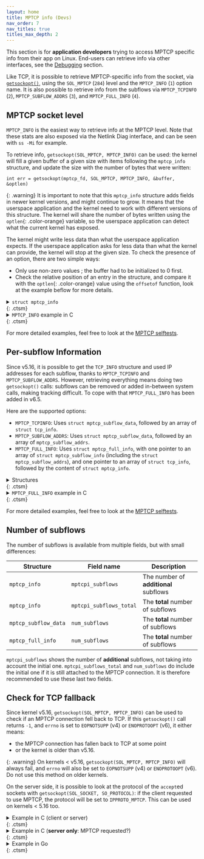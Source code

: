 ```yaml
---
layout: home
title: MPTCP info (Devs)
nav_order: 7
nav_titles: true
titles_max_depth: 2
---
```


This section is for **application developers** trying to access MPTCP
specific info from their app on Linux. End-users can retrieve info via other
interfaces, see the [Debugging](debugging.html) section.

Like TCP, it is possible to retrieve MPTCP-specific info from the socket, via
[`getsockopt()`](https://www.man7.org/linux/man-pages/man2/getsockopt.2.html),
using the `SOL_MPTCP` (`284`) level and the `MPTCP_INFO` (`1`) option name. It
is also possible to retrieve info from the subflows via `MPTCP_TCPINFO` (`2`),
`MPTCP_SUBFLOW_ADDRS` (`3`), and `MPTCP_FULL_INFO` (`4`).

## MPTCP socket level

`MPTCP_INFO` is the easiest way to retrieve info at the MPTCP level. Note that
these stats are also exposed via the Netlink Diag interface, and can be seen
with `ss -Mi` for example.

To retrieve info, `getsockopt(SOL_MPTCP, MPTCP_INFO)` can be used: the kernel
will fill a given buffer of a given size with items following the `mptcp_info`
structure, and update the size with the number of bytes that were written:

<div class="language-c highlighter-rouge">
  <div class="highlight">
    <pre class="highlight"><code>int err = <span class="color-main">getsockopt</span>(<span class="color-blue">mptcp_fd</span>, <span class="color-yellow">SOL_MPTCP</span>, <span class="color-green">MPTCP_INFO</span>, &<span class="color-red">buffer</span>, &<span class="color-orange">optlen</span>)</code></pre>
  </div>
</div>

{: .warning}
It is important to note that this `mptcp_info` structure adds fields in newer
kernel versions, and might continue to grow. It means that the userspace
application and the kernel need to work with different versions of this
structure. The kernel will share the number of bytes written using the
`optlen`{: .color-orange} variable, so the userspace application can detect what
the current kernel has exposed.

The kernel might write less data than what the userspace application expects.
If the userspace application asks for less data than what the kernel can
provide, the kernel will stop at the given size. To check the presence of an
option, there are two simple ways:

- Only use non-zero values ; the buffer had to be initialized to 0 first.
- Check the relative position of an entry in the structure, and compare it with
  the `optlen`{: .color-orange} value using the `offsetof` function, look at the
  example beflow for more details.

<details markdown="block">
<summary><code>struct mptcp_info</code> </summary>

```c
// Items are grouped by waves of addition
struct mptcp_info {
    // v5.9
    __u8   mptcpi_subflows;
    __u8   mptcpi_add_addr_signal;
    __u8   mptcpi_add_addr_accepted;
    __u8   mptcpi_subflows_max;
    __u8   mptcpi_add_addr_signal_max;
    __u8   mptcpi_add_addr_accepted_max;
    __u32  mptcpi_flags;
    __u32  mptcpi_token;
    __u64  mptcpi_write_seq;
    __u64  mptcpi_snd_una;
    __u64  mptcpi_rcv_nxt;

    // v5.12
    __u8   mptcpi_local_addr_used;
    __u8   mptcpi_local_addr_max;

    // v5.14
    __u8   mptcpi_csum_enabled;

    // v6.5
    __u32  mptcpi_retransmits;
    __u64  mptcpi_bytes_retrans;
    __u64  mptcpi_bytes_sent;
    __u64  mptcpi_bytes_received;
    __u64  mptcpi_bytes_acked;

    // v6.8
    __u8   mptcpi_subflows_total;

    // v6.10
    __u8   reserved[3];
    __u32  mptcpi_last_data_sent;
    __u32  mptcpi_last_data_recv;
    __u32  mptcpi_last_ack_recv;
};
```

Check [`include/uapi/linux/mptcp.h`](https://github.com/multipath-tcp/mptcp_net-next/blob/export/include/uapi/linux/mptcp.h)
to get the latest version.
</details> {: .ctsm}

<details markdown="block">
<summary><code>MPTCP_INFO</code> example in C </summary>

```c
int mptcp_fd; // 'mptcp_fd' has been created before with socket() or accept()
struct mptcp_info info = { 0 };
socklen_t optlen = sizeof(struct mptcp_info);

if (getsockopt(mptcp_fd, SOL_MPTCP, MPTCP_INFO, &info, &optlen) < 0)
    return; // handle errors here

// 'optlen' bytes have been written in the 'info' buffer: can be <= sizeof(struct mptcp_info).
// Check if a field is != 0, or if the kernel support the required info, e.g.:
if ((socklen_t)__builtin_offsetof(struct mptcp_info, mptcpi_subflows_total) < optlen)
    printf("Subflows: %u\n", info.mptcpi_subflows_total);
else
    printf("%s", "mptcpi_subflows_total is not available\n");
```
</details> {: .ctsm}

For more detailed examples, feel free to look at the
[MPTCP selftests](https://github.com/multipath-tcp/mptcp_net-next/blob/export/tools/testing/selftests/net/mptcp/mptcp_sockopt.c).

## Per-subflow Information

Since v5.16, it is possible to get the `TCP_INFO` structure and used IP
addresses for each subflow, thanks to `MPTCP_TCPINFO` and `MPTCP_SUBFLOW_ADDRS`.
However, retrieving everything means doing two `getsockopt()` calls: subflows
can be removed or added in-between system calls, making tracking difficult. To cope with
that `MPTCP_FULL_INFO` has been added in v6.5.

Here are the supported options:
- `MPTCP_TCPINFO`: Uses `struct mptcp_subflow_data`, followed by an array of
  `struct tcp_info`.
- `MPTCP_SUBFLOW_ADDRS`: Uses `struct mptcp_subflow_data`, followed by an
  array of `mptcp_subflow_addrs`.
- `MPTCP_FULL_INFO`: Uses `struct mptcp_full_info`, with one pointer to an
  array of `struct mptcp_subflow_info` (including the `struct mptcp_subflow_addrs`),
  and one pointer to an array of `struct tcp_info`, followed by the content of
  `struct mptcp_info`.

<details markdown="block">
<summary>Structures </summary>
<details markdown="block">
<summary><code>struct mptcp_subflow_data</code> </summary>

```c
struct mptcp_subflow_data {
    __u32  size_subflow_data;  /* size of this structure in userspace */
    __u32  num_subflows;       /* must be 0, set by kernel */
    __u32  size_kernel;        /* must be 0, set by kernel */
    __u32  size_user;          /* size of one element in data[] */
};
```
</details> {: .ctsm}

<details markdown="block">
<summary><code>struct mptcp_subflow_addrs</code> </summary>

```c
struct mptcp_subflow_addrs {
    union {
        __kernel_sa_family_t              sa_family;
        struct sockaddr                   sa_local;
        struct sockaddr_in                sin_local;
        struct sockaddr_in6               sin6_local;
        struct __kernel_sockaddr_storage  ss_local;
    };
    union {
        struct sockaddr                   sa_remote;
        struct sockaddr_in                sin_remote;
        struct sockaddr_in6               sin6_remote;
        struct __kernel_sockaddr_storage  ss_remote;
    };
};
```
</details> {: .ctsm}

<details markdown="block">
<summary><code>struct mptcp_full_info</code> </summary>

```c
struct mptcp_full_info {
    __u32              size_tcpinfo_kernel;  /* must be 0, set by kernel */
    __u32              size_tcpinfo_user;
    __u32              size_sfinfo_kernel;   /* must be 0, set by kernel */
    __u32              size_sfinfo_user;
    __u32              num_subflows;         /* must be 0, set by kernel (real subflow count) */
    __u32              size_arrays_user;     /* max subflows that userspace is interested in;
                                              * the buffers at subflow_info/tcp_info
                                              * are respectively at least:
                                              *  size_arrays * size_sfinfo_user
                                              *  size_arrays * size_tcpinfo_user
                                              * bytes wide
                                              */
    __aligned_u64      subflow_info;
    __aligned_u64      tcp_info;
    struct mptcp_info  mptcp_info;
};
```
</details> {: .ctsm}

<details markdown="block">
<summary><code>struct mptcp_subflow_info</code> </summary>

```c
struct mptcp_subflow_info {
    __u32                       id;
    struct mptcp_subflow_addrs  addrs;
};
```
</details> {: .ctsm}

Check [`include/uapi/linux/mptcp.h`](https://github.com/multipath-tcp/mptcp_net-next/blob/export/include/uapi/linux/mptcp.h)
file to get the latest version.
</details> {: .ctsm}

<details markdown="block">
<summary><code>MPTCP_FULL_INFO</code> example in C </summary>

```c
int mptcp_fd; // 'mptcp_fd' has been created before with socket() or accept()
struct mptcp_full_info full_info = { 0 };
socklen_t optlen = sizeof(struct mptcp_full_info);

// Restricted to two subflows in this example. Adapt the sizes if needed.
full_info.size_arrays_user = 2;
struct mptcp_subflow_info subflow_info[2] = { 0 };
struct tcp_info tcp_info[2] = { 0 };

// Set the size and addresses
full_info.size_sfinfo_user = sizeof(struct struct mptcp_subflow_info);
full_info.size_tcpinfo_user = sizeof(struct tcp_info);
full_info.subflow_info = (unsigned long)&subflow_info[0];
full_info.tcp_info = (unsigned long)&tcp_info[0];

if (getsockopt(fd, SOL_MPTCP, MPTCP_FULL_INFO, &full_info, &optlen) < 0)
    return; // handle errors here

for (int i = 0; i < MIN(full_info.size_arrays_user, full_info.num_subflows); i++) {
    printf("subflow %d:\n", i);
    printf("\tid: %u\n", subflow_info[i].id);
    printf("\trtt: %u\n", tcp_info[i].tcpi_rtt);
}

printf("token: %u\n", full_info.mptcp_info.mptcpi_token);
```
</details> {: .ctsm}

For more detailed examples, feel free to look at the
[MPTCP selftests](https://github.com/multipath-tcp/mptcp_net-next/blob/export/tools/testing/selftests/net/mptcp/mptcp_sockopt.c).


## Number of subflows

The number of subflows is available from multiple fields, but with small
differences:

| Structure | Field name | Description |
| --- | --- | --- |
| `mptcp_info` | `mptcpi_subflows` | The number of **additional** subflows |
| `mptcp_info` | `mptcpi_subflows_total` | The **total** number of subflows |
| `mptcp_subflow_data` | `num_subflows` | The **total** number of subflows |
| `mptcp_full_info` | `num_subflows` | The **total** number of subflows |

`mptcpi_subflows` shows the number of **additional** subflows, not taking
into account the initial one. `mptcpi_subflows_total` and `num_subflows` do
include the initial one if it is still attached to the MPTCP connection. It is
therefore recommended to use these last two fields.

## Check for TCP fallback

Since kernel v5.16, `getsockopt(SOL_MPTCP, MPTCP_INFO)` can be used to check if
an MPTCP connection fell back to TCP. If this `getsockopt()` call returns `-1`,
and `errno` is set to `EOPNOTSUPP` (v4) or `ENOPROTOOPT` (v6), it either means:
- the MPTCP connection has fallen back to TCP at some point
- or the kernel is older than v5.16.

{: .warning}
On kernels < v5.16, `getsockopt(SOL_MPTCP, MPTCP_INFO)` will always fail, and
`errno` will also be set to `EOPNOTSUPP` (v4) or `ENOPROTOOPT` (v6). Do not use
this method on older kernels.

On the server side, it is possible to look at the protocol of the `accept`ed
sockets with `getsockopt(SOL_SOCKET, SO_PROTOCOL)`: if the client requested to
use MPTCP, the protocol will be set to `IPPROTO_MPTCP`. This can be used on
kernels < 5.16 too.

<details markdown="block">
<summary>Example in C (client or server) </summary>

{: .warning}
Requires **kernel >= 5.16**: it works with clients and servers, and for fallback
that would have happened after the establishment of the connection (should be
rare).

```c
#define SOL_MPTCP 284
#define MPTCP_INFO 1
bool socket_is_mptcp(int fd)
{
    socklen_t len = 0;

    /* On kernel < 5.16, MPTCP_INFO will always fail with errno set to EOPNOTSUPP (v4) or ENOPROTOOPT (v6) */
    if (kernel_version_lower(5, 16))
        return true; /* This method cannot be used: check the next example */

    if (getsockopt(fd, SOL_MPTCP, MPTCP_INFO, NULL, &len) < 0) {
        if (errno != EOPNOTSUPP && errno != ENOPROTOOPT)
            perror("getsockopt(MPTCP_INFO)"); /* Should not happen */
        return false; /* A fallback happened */
    }
    return true;
}
```
</details> {: .ctsm}

<details markdown="block">
<summary>Example in C (<b>server only</b>: MPTCP requested?) </summary>

{: .warning}
**Server only**: it **only** checks if the client requested to use MPTCP. Note
that even if it should be rare, a fallback can happened later during the
connection.

```c
bool client_requested_mptcp(int accept_fd)
{
    socklen_t len = 0;
    int protocol;

    if (getsockopt(accept_fd, SOL_SOCKET, SO_PROTOCOL, &protocol, &len) < 0) {
        perror("getsockopt(SO_PROTOCOL)");
        return true; /* cannot tell */
    }
    return protocol == IPPROTO_MPTCP; /* Always true on 'connect' and 'listen' sockets */
}
```
</details> {: .ctsm}

<details markdown="block">
<summary>Example in Go </summary>
Call [`MultipathTCP()`](https://pkg.go.dev/net#TCPConn.MultipathTCP) on
the `TCPConn`.
```go
d := &Dialer{}
d.SetMultipathTCP(true)
c, err := d.Dial("tcp", addr) // check for error + defer c.Close()
tcp, ok := c.(*TCPConn) // should not fail
mptcp, err := tcp.MultipathTCP() // 'mptcp' is a boolean
```
</details> {: .ctsm}
